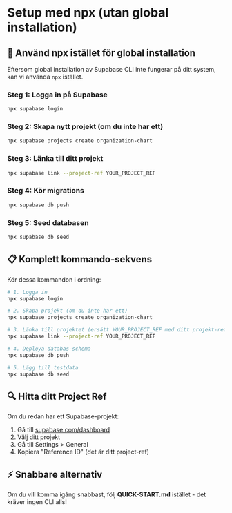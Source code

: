 # Setup med npx (utan global installation)

## 🚀 Använd npx istället för global installation

Eftersom global installation av Supabase CLI inte fungerar på ditt system, kan vi använda `npx` istället.

### Steg 1: Logga in på Supabase
```bash
npx supabase login
```

### Steg 2: Skapa nytt projekt (om du inte har ett)
```bash
npx supabase projects create organization-chart
```

### Steg 3: Länka till ditt projekt
```bash
npx supabase link --project-ref YOUR_PROJECT_REF
```

### Steg 4: Kör migrations
```bash
npx supabase db push
```

### Steg 5: Seed databasen
```bash
npx supabase db seed
```

## 📋 Komplett kommando-sekvens

Kör dessa kommandon i ordning:

```bash
# 1. Logga in
npx supabase login

# 2. Skapa projekt (om du inte har ett)
npx supabase projects create organization-chart

# 3. Länka till projektet (ersätt YOUR_PROJECT_REF med ditt projekt-ref)
npx supabase link --project-ref YOUR_PROJECT_REF

# 4. Deploya databas-schema
npx supabase db push

# 5. Lägg till testdata
npx supabase db seed
```

## 🔍 Hitta ditt Project Ref

Om du redan har ett Supabase-projekt:
1. Gå till [supabase.com/dashboard](https://supabase.com/dashboard)
2. Välj ditt projekt
3. Gå till Settings > General
4. Kopiera "Reference ID" (det är ditt project-ref)

## ⚡ Snabbare alternativ

Om du vill komma igång snabbast, följ **QUICK-START.md** istället - det kräver ingen CLI alls!
